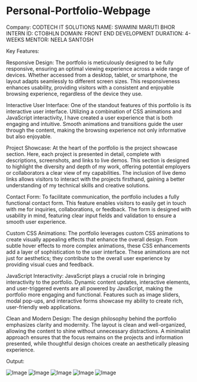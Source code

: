 # Personal-Portfolio-Webpage

Company: CODTECH IT SOLUTIONS 
NAME: SWAMINI MARUTI BHOR 
INTERN ID: CTO8HLN 
DOMAIN: FRONT END DEVELOPMENT
DURATION: 4-WEEKS 
MENTOR: NEELA SANTOSH

Key Features:

Responsive Design: The portfolio is meticulously designed to be fully responsive, ensuring an optimal viewing experience across a wide range of devices. Whether accessed from a desktop, tablet, or smartphone, the layout adapts seamlessly to different screen sizes. This responsiveness enhances usability, providing visitors with a consistent and enjoyable browsing experience, regardless of the device they use.

Interactive User Interface: One of the standout features of this portfolio is its interactive user interface. Utilizing a combination of CSS animations and JavaScript interactivity, I have created a user experience that is both engaging and intuitive. Smooth animations and transitions guide the user through the content, making the browsing experience not only informative but also enjoyable.

Project Showcase: At the heart of the portfolio is the project showcase section. Here, each project is presented in detail, complete with descriptions, screenshots, and links to live demos. This section is designed to highlight the diversity and depth of my work, offering potential employers or collaborators a clear view of my capabilities. The inclusion of live demo links allows visitors to interact with the projects firsthand, gaining a better understanding of my technical skills and creative solutions.

Contact Form: To facilitate communication, the portfolio includes a fully functional contact form. This feature enables visitors to easily get in touch with me for inquiries, collaborations, or feedback. The form is designed with usability in mind, featuring clear input fields and validation to ensure a smooth user experience.

Custom CSS Animations: The portfolio leverages custom CSS animations to create visually appealing effects that enhance the overall design. From subtle hover effects to more complex animations, these CSS enhancements add a layer of sophistication to the user interface. These animations are not just for aesthetics; they contribute to the overall user experience by providing visual cues and feedback.

JavaScript Interactivity: JavaScript plays a crucial role in bringing interactivity to the portfolio. Dynamic content updates, interactive elements, and user-triggered events are all powered by JavaScript, making the portfolio more engaging and functional. Features such as image sliders, modal pop-ups, and interactive forms showcase my ability to create rich, user-friendly web applications.

Clean and Modern Design: The design philosophy behind the portfolio emphasizes clarity and modernity. The layout is clean and well-organized, allowing the content to shine without unnecessary distractions. A minimalist approach ensures that the focus remains on the projects and information presented, while thoughtful design choices create an aesthetically pleasing experience.

Output: 

![Image](https://github.com/user-attachments/assets/7af541af-08a8-4403-aedc-6ff54ce1ba2a)
![Image](https://github.com/user-attachments/assets/46e70553-a6ae-4e7f-b9ff-133030284493)
![Image](https://github.com/user-attachments/assets/e9be080e-9abd-4214-84ae-c07969bf3249)
![Image](https://github.com/user-attachments/assets/9a700c3c-2bd8-45fd-9d55-a2f0bc357901)
![Image](https://github.com/user-attachments/assets/c1606d92-b5e7-45f2-a53d-85f05896c9a8)
